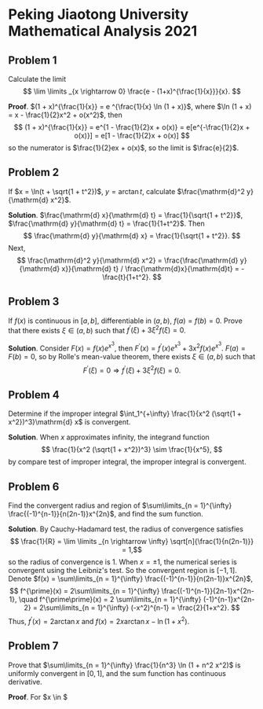 
# Peking Jiaotong University Mathematical Analysis 2021

## Problem 1

Calculate the limit
$$ \lim \limits _{x \rightarrow 0} \frac{e - (1+x)^{\frac{1}{x}}}{x}. $$

**Proof**. $(1 + x)^{\frac{1}{x}} = e ^{\frac{1}{x} \ln (1 + x)}$, where $\ln (1 + x) = x - \frac{1}{2}x^2 + o(x^2)$, then
$$ (1 + x)^{\frac{1}{x}} = e^{1 - \frac{1}{2}x + o(x)} = e[e^{-\frac{1}{2}x + o(x)}] = e[1 - \frac{1}{2}x + o(x)] $$
so the numerator is $\frac{1}{2}ex + o(x)$, so the limit is $\frac{e}{2}$.

## Problem 2

If $x = \ln(t + \sqrt{1 + t^2})$, $y = \arctan t$, calculate $\frac{\mathrm{d}^2 y}{\mathrm{d} x^2}$.

**Solution**. $\frac{\mathrm{d} x}{\mathrm{d} t} = \frac{1}{\sqrt{1 + t^2}}$, $\frac{\mathrm{d} y}{\mathrm{d} t} = \frac{1}{1+t^2}$. Then
$$ \frac{\mathrm{d} y}{\mathrm{d} x} = \frac{1}{\sqrt{1 + t^2}}. $$
Next, 
$$ \frac{\mathrm{d}^2 y}{\mathrm{d} x^2} = \frac{\frac{\mathrm{d} y}{\mathrm{d} x}}{\mathrm{d} t} / \frac{\mathrm{d}x}{\mathrm{d}t} = - \frac{t}{1+t^2}. $$

## Problem 3

If $f(x)$ is continuous in $[a, b]$, differentiable in $(a, b)$, $f(a) = f(b) = 0$. Prove that there exists $\xi \in (a, b)$ such that $f^{\prime}(\xi) + 3\xi^2 f(\xi) = 0$.

**Solution**. Consider $F(x) = f(x)e^{x^3}$, then $F^{\prime}(x) = f^{\prime}(x)e^{x^3} + 3x^2f(x)e^{x^3}$. $F(a) = F(b) = 0$, so by Rolle's mean-value theorem, there exists $\xi \in (a, b)$ such that
$$ F^{\prime}(\xi) = 0 \Rightarrow f^{\prime}(\xi) + 3\xi^2 f(\xi) = 0. $$

## Problem 4

Determine if the improper integral $\int_1^{+\infty} \frac{1}{x^2 (\sqrt{1 + x^2})^3}\mathrm{d} x$ is convergent.

**Solution**. When $x$ approximates infinity, the integrand function
$$ \frac{1}{x^2 (\sqrt{1 + x^2})^3} \sim \frac{1}{x^5}, $$
by compare test of improper integral, the improper integral is convergent.

## Problem 6

Find the convergent radius and region of $\sum\limits_{n = 1}^{\infty} \frac{(-1)^{n-1}}{n(2n-1)}x^{2n}$, and find the sum function.

**Solution**. By Cauchy-Hadamard test, the radius of convergence satisfies
$$ \frac{1}{R} = \lim \limits _{n \rightarrow \infty} \sqrt[n]{\frac{1}{n(2n-1)}} = 1,$$
so the radius of convergence is $1$. When $x = \pm 1$, the numerical series is convergent using the Leibniz's test. So the convergent region is $[-1, 1]$. Denote $f(x) = \sum\limits_{n = 1}^{\infty} \frac{(-1)^{n-1}}{n(2n-1)}x^{2n}$, 
$$ f^{\prime}(x) = 2\sum\limits_{n = 1}^{\infty} \frac{(-1)^{n-1}}{2n-1}x^{2n-1}, \quad f^{\prime\prime}(x) = 2 \sum\limits_{n = 1}^{\infty} (-1)^{n-1}x^{2n-2} = 2\sum\limits_{n = 1}^{\infty} (-x^2)^{n-1} = \frac{2}{1+x^2}. $$
Thus, $f^{\prime}(x) = 2 \arctan x$ and $f(x) = 2x\arctan x - \ln(1+x^2)$.

## Problem 7

Prove that $\sum\limits_{n = 1}^{\infty} \frac{1}{n^3} \ln (1 + n^2 x^2)$ is uniformly convergent in $[0, 1]$, and the sum function has continuous derivative.

**Proof**. For $x \in $

